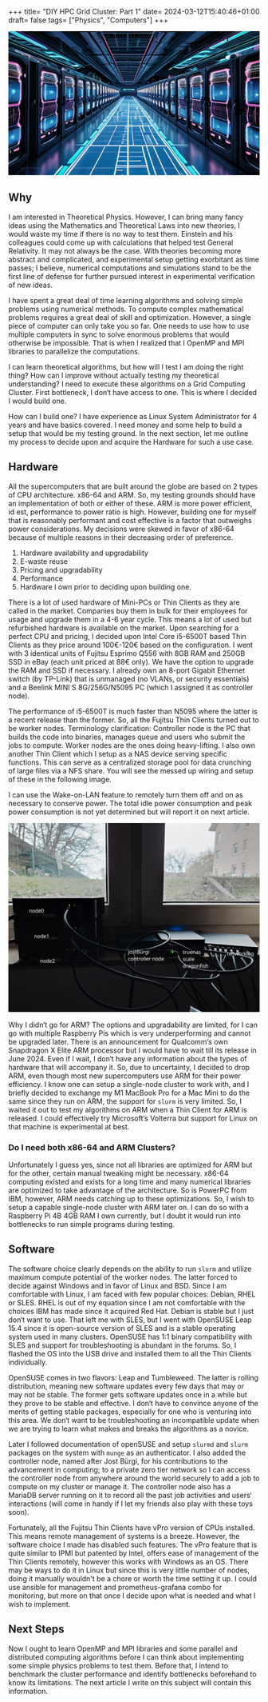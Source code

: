 +++
title= "DIY HPC Grid Cluster: Part 1"
date= 2024-03-12T15:40:46+01:00
draft= false
tags= ["Physics", "Computers"]
+++


![](https://github.com/abalajiksh/gifabxyz/raw/main/supercomputing_grid_cluster_3064264560.png)
## Why

I am interested in Theoretical Physics. However, I can bring many fancy ideas using the Mathematics and Theoretical Laws into new theories, I would waste my time if there is no way to test them. Einstein and his colleagues could come up with calculations that helped test General Relativity. It may not always be the case. With theories becoming more abstract and complicated, and experimental setup getting exorbitant as time passes; I believe, numerical computations and simulations stand to be the first line of defense for further pursued interest in experimental verification of new ideas.

I have spent a great deal of time learning algorithms and solving simple problems using numerical methods. To compute complex mathematical problems requires a great deal of skill and optimization. However, a single piece of computer can only take you so far. One needs to use how to use multiple computers in sync to solve enormous problems that would otherwise be impossible. That is when I realized that I OpenMP and MPI libraries to parallelize the computations.

I can learn theoretical algorithms, but how will I test I am doing the right thing? How can I improve without actually testing my theoretical understanding? I need to execute these algorithms on a Grid Computing Cluster. First bottleneck, I don‘t have access to one. This is where I decided I would build one.

How can I build one? I have experience as Linux System Administrator for 4 years and have basics covered. I need money and some help to build a setup that would be my testing ground. In the next section, let me outline my process to decide upon and acquire the Hardware for such a use case.

## Hardware

All the supercomputers that are built around the globe are based on 2 types of CPU architecture. x86-64 and ARM. So, my testing grounds should have an implementation of both or either of these. ARM is more power efficient, id est, performance to power ratio is high. However, building one for myself that is reasonably performant and cost effective is a factor that outweighs power considerations. My decisions were skewed in favor of x86-64 because of multiple reasons in their decreasing order of preference.

1. Hardware availability and upgradability
2. E-waste reuse
3. Pricing and upgradability
4. Performance
5. Hardware I own prior to deciding upon building one.

There is a lot of used hardware of Mini-PCs or Thin Clients as they are called in the market. Companies buy them in bulk for their employees for usage and upgrade them in a 4-6 year cycle. This means a lot of used but refurbished hardware is available on the market. Upon searching for a perfect CPU and pricing, I decided upon Intel Core i5-6500T based Thin Clients as they price around 100€-120€ based on the configuration. I went with 3 identical units of Fujitsu Esprimo Q556 with 8GB RAM and 250GB SSD in eBay (each unit priced at 88€ only). We have the option to upgrade the RAM and SSD if necessary. I already own an 8-port Gigabit Ethernet switch (by TP-Link) that is unmanaged (no VLANs, or security essentials) and a Beelink MINI S 8G/256G/N5095 PC (which I assigned it as controller node).

The performance of i5-6500T is much faster than N5095 where the latter is a recent release than the former. So, all the Fujitsu Thin Clients turned out to be worker nodes. Terminology clarification: Controller node is the PC that builds the code into binaries, manages queue and users who submit the jobs to compute. Worker nodes are the ones doing heavy-lifting. I also own another Thin Client which I setup as a NAS device serving specific functions. This can serve as a centralized storage pool for data crunching of large files via a NFS share. You will see the messed up wiring and setup of these in the following image.

I can use the Wake-on-LAN feature to remotely turn them off and on as necessary to conserve power. The total idle power consumption and peak power consumption is not yet determined but will report it on next article.

![](https://github.com/abalajiksh/gifabxyz/raw/main/20240312_141055.JPG)

Why I didn‘t go for ARM? The options and upgradability are limited, for I can go with multiple Raspberry Pis which is very underperforming and cannot be upgraded later. There is an announcement for Qualcomm‘s own Snapdragon X Elite ARM processor but I would have to wait till its release in June 2024. Even if I wait, I don‘t have any information about the types of hardware that will accompany it. So, due to uncertainty, I decided to drop ARM, even though most new supercomputers use ARM for their power efficiency. I know one can setup a single-node cluster to work with, and I briefly decided to exchange my M1 MacBook Pro for a Mac Mini to do the same since they run on ARM, the support for `slurm` is very limited. So, I waited it out to test my algorithms on ARM when a Thin Client for ARM is released. I could effectively try Microsoft‘s Volterra but support for Linux on that machine is experimental at best.

### Do I need both x86-64 and ARM Clusters?
Unfortunately I guess yes, since not all libraries are optimized for ARM but for the other, certain manual tweaking might be necessary. x86-64 computing existed and exists for a long time and many numerical libraries are optimized to take advantage of the architecture. So is PowerPC from IBM, however, ARM needs catching up to these optimizations. So, I wish to setup a capable single-node cluster with ARM later on. I can do so with a Raspberry Pi 4B 4GB RAM I own currently, but I doubt it would run into bottlenecks to run simple programs during testing.


## Software

The software choice clearly depends on the ability to run `slurm` and utilize maximum compute potential of the worker nodes. The latter forced to decide against Windows and in favor of Linux and BSD. Since I am comfortable with Linux, I am faced with few popular choices: Debian, RHEL or SLES. RHEL is out of my equation since I am not comfortable with the choices IBM has made since it acquired Red Hat. Debian is stable but I just don‘t want to use. That left me with SLES, but I went with OpenSUSE Leap 15.4 since it is open-source version of SLES and is a stable operating system used in many clusters. OpenSUSE has 1:1 binary compatibility with SLES and support for troubleshooting is abundant in the forums. So, I flashed the OS into the USB drive and installed them to all the Thin Clients individually.

OpenSUSE comes in two flavors: Leap and Tumbleweed. The latter is rolling distribution, meaning new software updates every few days that may or may not be stable. The former gets software updates once in a while but they prove to be stable and effective. I don‘t have to convince anyone of the merits of getting stable packages, especially for one who is venturing into this area. We don‘t want to be troubleshooting an incompatible update when we are trying to learn what makes and breaks the algorithms as a novice.

Later I followed documentation of openSUSE and setup `slurmd` and `slurm` packages on the system with `munge` as an authenticator. I also added the controller node, named after Jost Bürgi, for his contributions to the advancement in computing; to a private zero tier network so I can access the controller node from anywhere around the world securely to add a job to compute on my cluster or manage it. The controller node also has a MariaDB server running on it to record all the past job activities and users‘ interactions (will come in handy if I let my friends also play with these toys soon).

Fortunately, all the Fujitsu Thin Clients have vPro version of CPUs installed. This means remote management of systems is a breeze. However, the software choice I made has disabled such features. The vPro feature that is quite similar to IPMI but patented by Intel, offers ease of management of the Thin Clients remotely, however this works with Windows as an OS. There may be ways to do it in Linux but since this is very little number of nodes, doing it manually wouldn't be a chore or worth the time setting it up. I could use ansible for management and prometheus-grafana combo for monitoring, but more on that once I decide upon what is needed and what I wish to implement.

## Next Steps

Now I ought to learn OpenMP and MPI libraries and some parallel and distributed computing algorithms before I can think about implementing some simple physics problems to test them. Before that, I intend to benchmark the cluster performance and identify bottlenecks beforehand to know its limitations. The next article I write on this subject will contain this information.